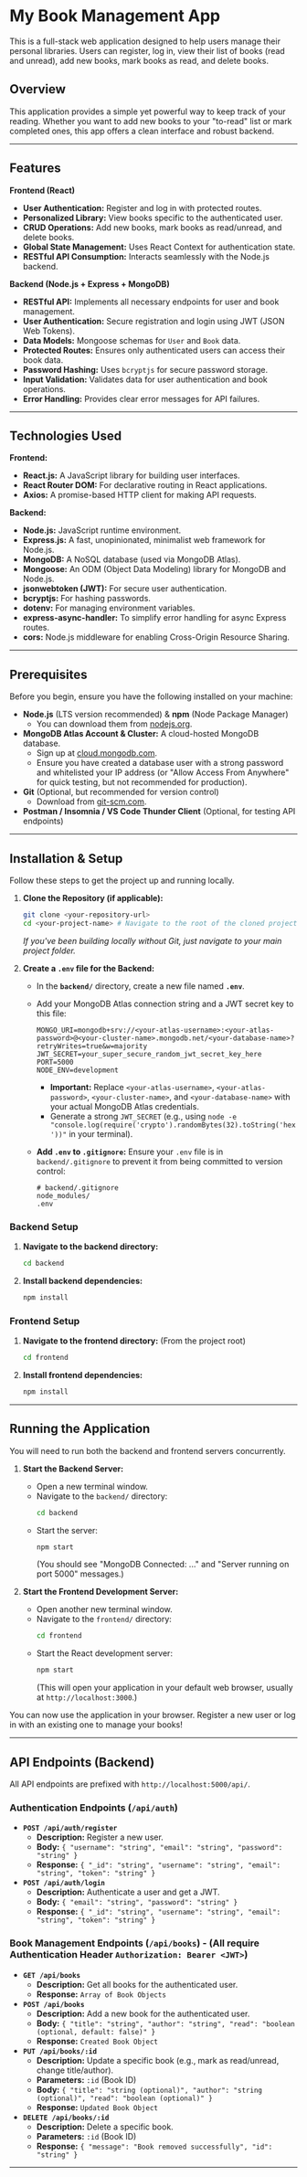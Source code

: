 # My Book Management App

This is a full-stack web application designed to help users manage their personal libraries. Users can register, log in, view their list of books (read and unread), add new books, mark books as read, and delete books.



## Overview

This application provides a simple yet powerful way to keep track of your reading. Whether you want to add new books to your "to-read" list or mark completed ones, this app offers a clean interface and robust backend.

---

## Features

**Frontend (React)**
* **User Authentication:** Register and log in with protected routes.
* **Personalized Library:** View books specific to the authenticated user.
* **CRUD Operations:** Add new books, mark books as read/unread, and delete books.
* **Global State Management:** Uses React Context for authentication state.
* **RESTful API Consumption:** Interacts seamlessly with the Node.js backend.

**Backend (Node.js + Express + MongoDB)**
* **RESTful API:** Implements all necessary endpoints for user and book management.
* **User Authentication:** Secure registration and login using JWT (JSON Web Tokens).
* **Data Models:** Mongoose schemas for `User` and `Book` data.
* **Protected Routes:** Ensures only authenticated users can access their book data.
* **Password Hashing:** Uses `bcryptjs` for secure password storage.
* **Input Validation:** Validates data for user authentication and book operations.
* **Error Handling:** Provides clear error messages for API failures.

---

## Technologies Used

**Frontend:**
* **React.js:** A JavaScript library for building user interfaces.
* **React Router DOM:** For declarative routing in React applications.
* **Axios:** A promise-based HTTP client for making API requests.

**Backend:**
* **Node.js:** JavaScript runtime environment.
* **Express.js:** A fast, unopinionated, minimalist web framework for Node.js.
* **MongoDB:** A NoSQL database (used via MongoDB Atlas).
* **Mongoose:** An ODM (Object Data Modeling) library for MongoDB and Node.js.
* **jsonwebtoken (JWT):** For secure user authentication.
* **bcryptjs:** For hashing passwords.
* **dotenv:** For managing environment variables.
* **express-async-handler:** To simplify error handling for async Express routes.
* **cors:** Node.js middleware for enabling Cross-Origin Resource Sharing.

---

## Prerequisites

Before you begin, ensure you have the following installed on your machine:

* **Node.js** (LTS version recommended) & **npm** (Node Package Manager)
    * You can download them from [nodejs.org](https://nodejs.org/).
* **MongoDB Atlas Account & Cluster:** A cloud-hosted MongoDB database.
    * Sign up at [cloud.mongodb.com](https://cloud.mongodb.com/).
    * Ensure you have created a database user with a strong password and whitelisted your IP address (or "Allow Access From Anywhere" for quick testing, but not recommended for production).
* **Git** (Optional, but recommended for version control)
    * Download from [git-scm.com](https://git-scm.com/).
* **Postman / Insomnia / VS Code Thunder Client** (Optional, for testing API endpoints)

---

## Installation & Setup

Follow these steps to get the project up and running locally.

1.  **Clone the Repository (if applicable):**
    ```bash
    git clone <your-repository-url>
    cd <your-project-name> # Navigate to the root of the cloned project
    ```
    *If you've been building locally without Git, just navigate to your main project folder.*

2.  **Create a `.env` file for the Backend:**
    * In the **`backend/`** directory, create a new file named **`.env`**.
    * Add your MongoDB Atlas connection string and a JWT secret key to this file:

        ```env
        MONGO_URI=mongodb+srv://<your-atlas-username>:<your-atlas-password>@<your-cluster-name>.mongodb.net/<your-database-name>?retryWrites=true&w=majority
        JWT_SECRET=your_super_secure_random_jwt_secret_key_here
        PORT=5000
        NODE_ENV=development
        ```
        * **Important:** Replace `<your-atlas-username>`, `<your-atlas-password>`, `<your-cluster-name>`, and `<your-database-name>` with your actual MongoDB Atlas credentials.
        * Generate a strong `JWT_SECRET` (e.g., using `node -e "console.log(require('crypto').randomBytes(32).toString('hex'))"` in your terminal).
    * **Add `.env` to `.gitignore`:** Ensure your `.env` file is in `backend/.gitignore` to prevent it from being committed to version control:
        ```
        # backend/.gitignore
        node_modules/
        .env
        ```

### Backend Setup

1.  **Navigate to the backend directory:**
    ```bash
    cd backend
    ```
2.  **Install backend dependencies:**
    ```bash
    npm install
    ```

### Frontend Setup

1.  **Navigate to the frontend directory:**
    (From the project root)
    ```bash
    cd frontend
    ```
2.  **Install frontend dependencies:**
    ```bash
    npm install
    ```

---

## Running the Application

You will need to run both the backend and frontend servers concurrently.

1.  **Start the Backend Server:**
    * Open a new terminal window.
    * Navigate to the `backend/` directory:
        ```bash
        cd backend
        ```
    * Start the server:
        ```bash
        npm start
        ```
        (You should see "MongoDB Connected: ..." and "Server running on port 5000" messages.)

2.  **Start the Frontend Development Server:**
    * Open another new terminal window.
    * Navigate to the `frontend/` directory:
        ```bash
        cd frontend
        ```
    * Start the React development server:
        ```bash
        npm start
        ```
        (This will open your application in your default web browser, usually at `http://localhost:3000`.)

You can now use the application in your browser. Register a new user or log in with an existing one to manage your books!

---

## API Endpoints (Backend)

All API endpoints are prefixed with `http://localhost:5000/api/`.

### Authentication Endpoints (`/api/auth`)

* **`POST /api/auth/register`**
    * **Description:** Register a new user.
    * **Body:** `{ "username": "string", "email": "string", "password": "string" }`
    * **Response:** `{ "_id": "string", "username": "string", "email": "string", "token": "string" }`
* **`POST /api/auth/login`**
    * **Description:** Authenticate a user and get a JWT.
    * **Body:** `{ "email": "string", "password": "string" }`
    * **Response:** `{ "_id": "string", "username": "string", "email": "string", "token": "string" }`

### Book Management Endpoints (`/api/books`) - (All require **Authentication Header** `Authorization: Bearer <JWT>`)

* **`GET /api/books`**
    * **Description:** Get all books for the authenticated user.
    * **Response:** `Array of Book Objects`
* **`POST /api/books`**
    * **Description:** Add a new book for the authenticated user.
    * **Body:** `{ "title": "string", "author": "string", "read": "boolean (optional, default: false)" }`
    * **Response:** `Created Book Object`
* **`PUT /api/books/:id`**
    * **Description:** Update a specific book (e.g., mark as read/unread, change title/author).
    * **Parameters:** `:id` (Book ID)
    * **Body:** `{ "title": "string (optional)", "author": "string (optional)", "read": "boolean (optional)" }`
    * **Response:** `Updated Book Object`
* **`DELETE /api/books/:id`**
    * **Description:** Delete a specific book.
    * **Parameters:** `:id` (Book ID)
    * **Response:** `{ "message": "Book removed successfully", "id": "string" }`

---

